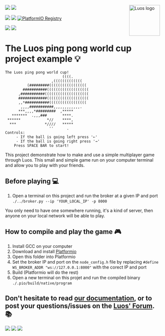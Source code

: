 <a href="https://luos.io"><img src="https://uploads-ssl.webflow.com/601a78a2b5d030260a40b7ad/603e0cc45afbb50963aa85f2_Gif%20noir%20rect.gif" alt="Luos logo" title="Luos" align="right" height="100" /></a>

![](https://github.com/Luos-io/luos_engine/actions/workflows/build.yml/badge.svg)
[![](https://img.shields.io/github/license/Luos-io/Luos)](https://github.com/Luos-io/luos_engine/blob/master/LICENSE)

[![](https://img.shields.io/badge/Luos-Documentation-34A3B4)](https://www.luos.io/docs/)
[![](http://certified.luos.io)](https://luos.io)
[![PlatformIO Registry](https://badges.registry.platformio.org/packages/luos/library/luos_engine.svg)](https://registry.platformio.org/libraries/luos_engine/luos_engine)

[![](https://img.shields.io/discord/902486791658041364?label=Discord&logo=discord&style=social)](http://bit.ly/JoinLuosDiscord)
[![](https://img.shields.io/badge/LinkedIn-Share-0077B5?style=social&logo=linkedin)](https://www.linkedin.com/sharing/share-offsite/?url=https%3A%2F%2Fgithub.com%2Fluos-io)

# The Luos ping pong world cup project example :bulb:

```
The Luos ping pong world cup!
                          ((((.
                     ,(((((((((((((
          (#########(((((((((((((((((
        ###########(((((((((((((((((((
      ,###########((((((((((((((((((((
      #############(((((((((((((((((((
      ,,*###########(((((((((((((((((
       ,,,,###########,,,,,,,,,,,,.
      ***,,,,*#########  ,*****
   *******  .,,,###       ****.
 ******            *//    ****,
  ***             *////   *****
                    ''      .
Controls:
     - If the ball is going left press '←'
     - If the ball is going right press '→'
    Press SPACE BAR to start!
```

This project demonstrate how to make and use a simple multiplayer game through Luos.
This small and simple game run on your computer terminal and allow you to play with your friends.

## Before playing :computer:

1.  Open a terminal on this project and run the broker at a given IP and port `./../broker.py --ip 'YOUR_LOCAL_IP' -p 8000`

You only need to have one somewhere running, it's a kind of server, then anyone on your local network will be able to play.

## How to compile and play the game :video_game:

1.  Install GCC on your computer
2.  Download and install [Platformio](https://platformio.org/platformio-ide)
3.  Open this folder into Platformio
4.  Set the broker IP and port on the `node_config.h` file by replacing `#define WS_BROKER_ADDR "ws://127.0.0.1:8000"` with the corect IP and port
5.  Build (Platformio will do the rest)
6.  Open a new terminal on this projet and run the compiled binary `./.pio/build/native/program`

## Don't hesitate to read [our documentation](https://www.luos.io/docs/), or to post your questions/issues on the [Luos' Forum](https://community.luos.io). :books:

[![](https://img.shields.io/discourse/topics?server=https%3A%2F%2Fcommunity.luos.io&logo=Discourse)](https://community.luos.io)
[![](https://img.shields.io/badge/Luos-Documentation-34A3B4)](https://www.luos.io/docs/)
[![](https://img.shields.io/badge/LinkedIn-Follow%20us-0077B5?style=flat&logo=linkedin)](https://www.linkedin.com/company/luos)

